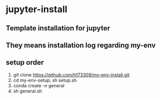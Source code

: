 # jupyter-install

## Template installation for jupyter
## They means installation log regarding my-env

## setup order

1. git clone https://github.com/h173309/my-env-install.git
2. cd my-env-setup; sh setup.sh
3. conda create -n general
4. sh general.sh
